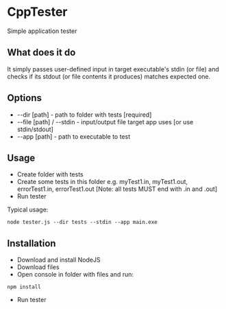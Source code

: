 # CppTester
Simple application tester
## What does it do
It simply passes user-defined input in target executable's stdin (or file) and checks if its stdout (or file contents it produces) matches expected one.
## Options
* --dir [path] - path to folder with tests [required]
* --file [path] / --stdin - input/output file target app uses [or use stdin/stdout]
* --app [path] - path to executable to test
## Usage
* Create folder with tests
* Create some tests in this folder e.g. myTest1.in, myTest1.out, errorTest1.in, errorTest1.out [Note: all tests MUST end with .in and .out]
* Run tester

Typical usage:
```
node tester.js --dir tests --stdin --app main.exe
```

## Installation
* Download and install NodeJS
* Download files
* Open console in folder with files and run:
```
npm install
```
* Run tester

